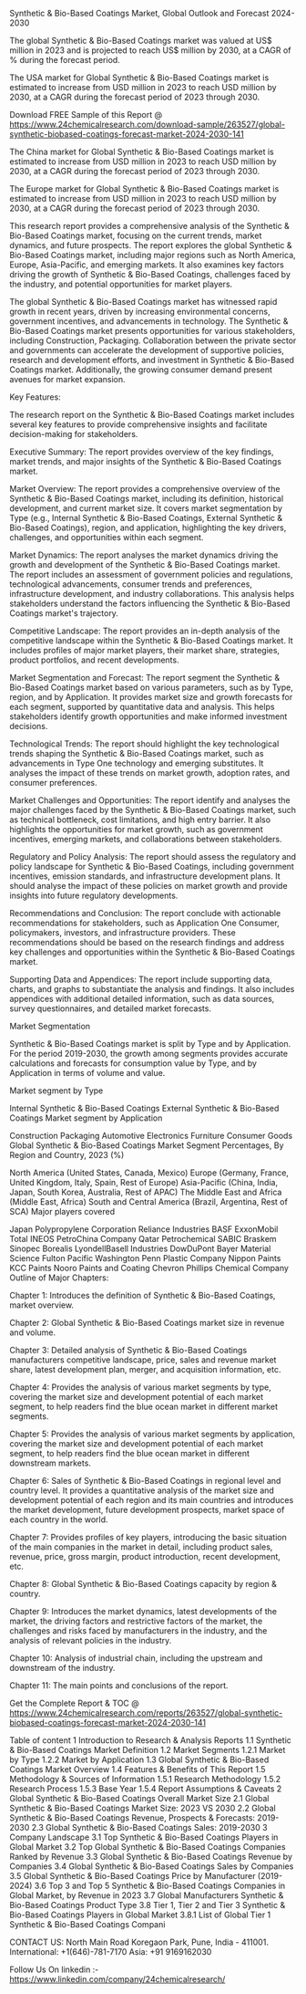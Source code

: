 Synthetic & Bio-Based Coatings Market, Global Outlook and Forecast 2024-2030

The global Synthetic & Bio-Based Coatings market was valued at US$ million in 2023 and is projected to reach US$ million by 2030, at a CAGR of % during the forecast period.

The USA market for Global Synthetic & Bio-Based Coatings market is estimated to increase from USD million in 2023 to reach USD million by 2030, at a CAGR during the forecast period of 2023 through 2030.

Download FREE Sample of this Report @ https://www.24chemicalresearch.com/download-sample/263527/global-synthetic-biobased-coatings-forecast-market-2024-2030-141

The China market for Global Synthetic & Bio-Based Coatings market is estimated to increase from USD million in 2023 to reach USD million by 2030, at a CAGR during the forecast period of 2023 through 2030.

The Europe market for Global Synthetic & Bio-Based Coatings market is estimated to increase from USD million in 2023 to reach USD million by 2030, at a CAGR during the forecast period of 2023 through 2030.

This research report provides a comprehensive analysis of the Synthetic & Bio-Based Coatings market, focusing on the current trends, market dynamics, and future prospects. The report explores the global Synthetic & Bio-Based Coatings market, including major regions such as North America, Europe, Asia-Pacific, and emerging markets. It also examines key factors driving the growth of Synthetic & Bio-Based Coatings, challenges faced by the industry, and potential opportunities for market players.

The global Synthetic & Bio-Based Coatings market has witnessed rapid growth in recent years, driven by increasing environmental concerns, government incentives, and advancements in technology. The Synthetic & Bio-Based Coatings market presents opportunities for various stakeholders, including Construction, Packaging. Collaboration between the private sector and governments can accelerate the development of supportive policies, research and development efforts, and investment in Synthetic & Bio-Based Coatings market. Additionally, the growing consumer demand present avenues for market expansion.

Key Features:

The research report on the Synthetic & Bio-Based Coatings market includes several key features to provide comprehensive insights and facilitate decision-making for stakeholders.

Executive Summary: The report provides overview of the key findings, market trends, and major insights of the Synthetic & Bio-Based Coatings market.

Market Overview: The report provides a comprehensive overview of the Synthetic & Bio-Based Coatings market, including its definition, historical development, and current market size. It covers market segmentation by Type (e.g., Internal Synthetic & Bio-Based Coatings, External Synthetic & Bio-Based Coatings), region, and application, highlighting the key drivers, challenges, and opportunities within each segment.

Market Dynamics: The report analyses the market dynamics driving the growth and development of the Synthetic & Bio-Based Coatings market. The report includes an assessment of government policies and regulations, technological advancements, consumer trends and preferences, infrastructure development, and industry collaborations. This analysis helps stakeholders understand the factors influencing the Synthetic & Bio-Based Coatings market's trajectory.

Competitive Landscape: The report provides an in-depth analysis of the competitive landscape within the Synthetic & Bio-Based Coatings market. It includes profiles of major market players, their market share, strategies, product portfolios, and recent developments.

Market Segmentation and Forecast: The report segment the Synthetic & Bio-Based Coatings market based on various parameters, such as by Type, region, and by Application. It provides market size and growth forecasts for each segment, supported by quantitative data and analysis. This helps stakeholders identify growth opportunities and make informed investment decisions.

Technological Trends: The report should highlight the key technological trends shaping the Synthetic & Bio-Based Coatings market, such as advancements in Type One technology and emerging substitutes. It analyses the impact of these trends on market growth, adoption rates, and consumer preferences.

Market Challenges and Opportunities: The report identify and analyses the major challenges faced by the Synthetic & Bio-Based Coatings market, such as technical bottleneck, cost limitations, and high entry barrier. It also highlights the opportunities for market growth, such as government incentives, emerging markets, and collaborations between stakeholders.

Regulatory and Policy Analysis: The report should assess the regulatory and policy landscape for Synthetic & Bio-Based Coatings, including government incentives, emission standards, and infrastructure development plans. It should analyse the impact of these policies on market growth and provide insights into future regulatory developments.

Recommendations and Conclusion: The report conclude with actionable recommendations for stakeholders, such as Application One Consumer, policymakers, investors, and infrastructure providers. These recommendations should be based on the research findings and address key challenges and opportunities within the Synthetic & Bio-Based Coatings market.

Supporting Data and Appendices: The report include supporting data, charts, and graphs to substantiate the analysis and findings. It also includes appendices with additional detailed information, such as data sources, survey questionnaires, and detailed market forecasts.

Market Segmentation

Synthetic & Bio-Based Coatings market is split by Type and by Application. For the period 2019-2030, the growth among segments provides accurate calculations and forecasts for consumption value by Type, and by Application in terms of volume and value.

Market segment by Type

Internal Synthetic & Bio-Based Coatings
External Synthetic & Bio-Based Coatings
Market segment by Application

Construction
Packaging
Automotive
Electronics
Furniture
Consumer Goods
Global Synthetic & Bio-Based Coatings Market Segment Percentages, By Region and Country, 2023 (%)

North America (United States, Canada, Mexico)
Europe (Germany, France, United Kingdom, Italy, Spain, Rest of Europe)
Asia-Pacific (China, India, Japan, South Korea, Australia, Rest of APAC)
The Middle East and Africa (Middle East, Africa)
South and Central America (Brazil, Argentina, Rest of SCA)
Major players covered

Japan Polypropylene Corporation
Reliance Industries
BASF
ExxonMobil
Total
INEOS
PetroChina Company
Qatar Petrochemical
SABIC
Braskem
Sinopec
Borealis
LyondellBasell Industries
DowDuPont
Bayer Material Science
Fulton Pacific
Washington Penn Plastic Company
Nippon Paints
KCC Paints
Nooro Paints and Coating
Chevron Phillips Chemical Company
Outline of Major Chapters:

Chapter 1: Introduces the definition of Synthetic & Bio-Based Coatings, market overview.

Chapter 2: Global Synthetic & Bio-Based Coatings market size in revenue and volume.

Chapter 3: Detailed analysis of Synthetic & Bio-Based Coatings manufacturers competitive landscape, price, sales and revenue market share, latest development plan, merger, and acquisition information, etc.

Chapter 4: Provides the analysis of various market segments by type, covering the market size and development potential of each market segment, to help readers find the blue ocean market in different market segments.

Chapter 5: Provides the analysis of various market segments by application, covering the market size and development potential of each market segment, to help readers find the blue ocean market in different downstream markets.

Chapter 6: Sales of Synthetic & Bio-Based Coatings in regional level and country level. It provides a quantitative analysis of the market size and development potential of each region and its main countries and introduces the market development, future development prospects, market space of each country in the world.

Chapter 7: Provides profiles of key players, introducing the basic situation of the main companies in the market in detail, including product sales, revenue, price, gross margin, product introduction, recent development, etc.

Chapter 8: Global Synthetic & Bio-Based Coatings capacity by region & country.

Chapter 9: Introduces the market dynamics, latest developments of the market, the driving factors and restrictive factors of the market, the challenges and risks faced by manufacturers in the industry, and the analysis of relevant policies in the industry.

Chapter 10: Analysis of industrial chain, including the upstream and downstream of the industry.

Chapter 11: The main points and conclusions of the report.

Get the Complete Report & TOC @ https://www.24chemicalresearch.com/reports/263527/global-synthetic-biobased-coatings-forecast-market-2024-2030-141

Table of content
1 Introduction to Research & Analysis Reports
1.1 Synthetic & Bio-Based Coatings Market Definition
1.2 Market Segments
1.2.1 Market by Type
1.2.2 Market by Application
1.3 Global Synthetic & Bio-Based Coatings Market Overview
1.4 Features & Benefits of This Report
1.5 Methodology & Sources of Information
1.5.1 Research Methodology
1.5.2 Research Process
1.5.3 Base Year
1.5.4 Report Assumptions & Caveats
2 Global Synthetic & Bio-Based Coatings Overall Market Size
2.1 Global Synthetic & Bio-Based Coatings Market Size: 2023 VS 2030
2.2 Global Synthetic & Bio-Based Coatings Revenue, Prospects & Forecasts: 2019-2030
2.3 Global Synthetic & Bio-Based Coatings Sales: 2019-2030
3 Company Landscape
3.1 Top Synthetic & Bio-Based Coatings Players in Global Market
3.2 Top Global Synthetic & Bio-Based Coatings Companies Ranked by Revenue
3.3 Global Synthetic & Bio-Based Coatings Revenue by Companies
3.4 Global Synthetic & Bio-Based Coatings Sales by Companies
3.5 Global Synthetic & Bio-Based Coatings Price by Manufacturer (2019-2024)
3.6 Top 3 and Top 5 Synthetic & Bio-Based Coatings Companies in Global Market, by Revenue in 2023
3.7 Global Manufacturers Synthetic & Bio-Based Coatings Product Type
3.8 Tier 1, Tier 2 and Tier 3 Synthetic & Bio-Based Coatings Players in Global Market
3.8.1 List of Global Tier 1 Synthetic & Bio-Based Coatings Compani

CONTACT US:
North Main Road Koregaon Park, Pune, India - 411001.
International: +1(646)-781-7170
Asia: +91 9169162030

Follow Us On linkedin :- https://www.linkedin.com/company/24chemicalresearch/
